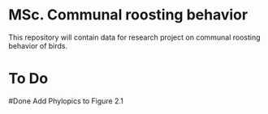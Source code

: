 # MSc. Communal roosting behavior
This repository will contain data for research project on communal roosting behavior of birds.


# To Do


#Done
Add Phylopics to Figure 2.1